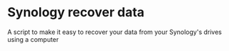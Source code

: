 # Synology recover data
A script to make it easy to recover your data from your Synology's drives using a computer
